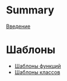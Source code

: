 # Summary

[Введение](Introduction.md)

# Шаблоны
- [Шаблоны функций](02_function_templates/02Lecture.md)
- [Шаблоны классов](03_classes_templates/03Lecture.md)
